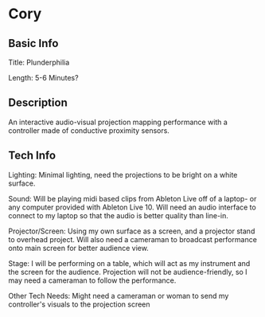 # Cory


## Basic Info

Title: Plunderphilia

Length: 5-6 Minutes?


## Description

An interactive audio-visual projection mapping performance with a controller made of conductive proximity sensors.

## Tech Info

Lighting: Minimal lighting, need the projections to be bright on a white surface.

Sound: Will be playing midi based clips from Ableton Live off of a laptop- or any computer provided with Ableton Live 10. Will need an audio interface to connect to my laptop so that the audio is better quality than line-in. 

Projector/Screen: Using my own surface as a screen, and a projector stand to overhead project. Will also need a cameraman to broadcast performance onto main screen for better audience view.

Stage: I will be performing on a table, which will act as my instrument and the screen for the audience. Projection will not be audience-friendly, so I may need a cameraman to follow the performance.

Other Tech Needs: Might need a cameraman or woman to send my controller's visuals to the projection screen
